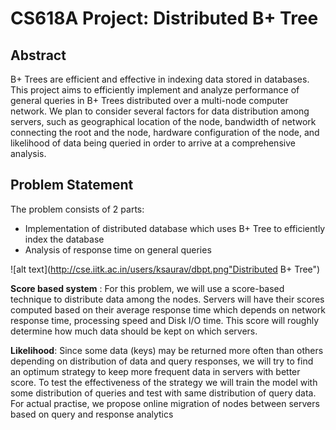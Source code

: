 CS618A Project: Distributed B+ Tree
===================================

**Abstract**
------------
B+ Trees are efficient and effective in indexing data stored in databases. This project aims to efficiently implement and analyze performance of general queries in B+ Trees distributed over a multi-node computer network. We plan to consider several factors for data distribution among servers, such as geographical location of the node, bandwidth of network connecting the root and the node, hardware configuration of the node, and likelihood of data being queried in order to arrive at a comprehensive analysis. 


**Problem Statement**
---------------------
The problem consists of 2 parts:

- Implementation of distributed database which uses B+ Tree to efficiently index the database
- Analysis of response time on general queries

![alt text](http://cse.iitk.ac.in/users/ksaurav/dbpt.png"Distributed B+ Tree")


**Score based system** : For this problem, we will use a score-based technique to distribute data among the nodes. Servers will have their scores computed based on their average response time which depends on network response time, processing speed and Disk I/O time. This score will roughly determine how much data should be kept on which servers.

**Likelihood**: Since some data (keys) may be returned more often than others depending on distribution of data and query responses, we will try to find an optimum strategy to keep more frequent data in servers with better score. To test the effectiveness of the strategy we will train the model with some distribution of queries and test with same distribution of query data. For actual practise, we propose online migration of nodes between servers based on query and response analytics